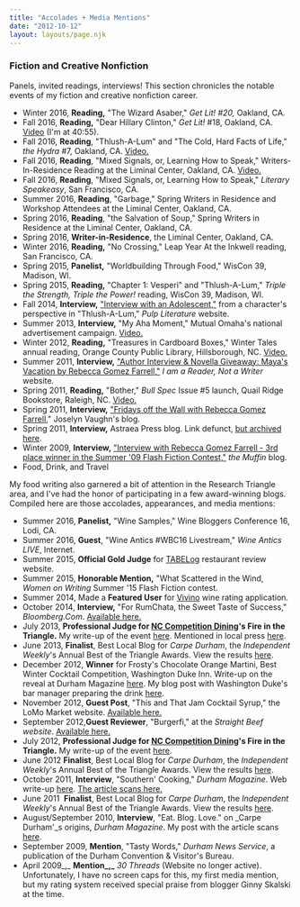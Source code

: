 ```yaml
---
title: "Accolades + Media Mentions"
date: "2012-10-12"
layout: layouts/page.njk
---
```


### Fiction and Creative Nonfiction

Panels, invited readings, interviews! This section chronicles the notable events of my fiction and creative nonfiction career.

- Winter 2016, **Reading,** "The Wizard Asaber," _Get Lit! #20,_ Oakland, CA.
- Fall 2016, **Reading,** "Dear Hillary Clinton," _Get Lit!_ #18, Oakland, CA. [Video](https://www.facebook.com/iamchristineno/videos/vb.144800029/584018237059/?type=2&theater) (I'm at 40:55).
- Fall 2016, **Reading**, "Thlush-A-Lum" and "The Cold, Hard Facts of Life," _the Hydra_ #7, Oakland, CA. [Video.](https://www.facebook.com/thegourmez/videos/vb.567409606/10154024179264607/?type=2&theater)
- Fall 2016, **Reading**, "Mixed Signals, or, Learning How to Speak," Writers-In-Residence Reading at the Liminal Center, Oakland, CA. [Video.](https://www.facebook.com/thegourmez/videos/vb.567409606/10153953607244607/?type=2&theater)
- Fall 2016, **Reading**, "Mixed Signals, or, Learning How to Speak," _Literary Speakeasy_, San Francisco, CA.
- Summer 2016, **Reading**, "Garbage," Spring Writers in Residence and Workshop Attendees at the Liminal Center, Oakland, CA.
- Spring 2016, **Reading**, "the Salvation of Soup," Spring Writers in Residence at the Liminal Center, Oakland, CA.
- Spring 2016, **Writer-in-Residence**, the Liminal Center, Oakland, CA.
- Winter 2016, **Reading,** "No Crossing," Leap Year At the Inkwell reading, San Francisco, CA.
- Spring 2015, **Panelist,** "Worldbuilding Through Food," WisCon 39, Madison, WI.
- Spring 2015, **Reading,** "Chapter 1: Vesperi" and "Thlush-A-Lum," _Triple the Strength, Triple the Power!_ reading, WisCon 39, Madison, WI.
- Fall 2014, **Interview,** ["Interview with an Adolescent,"](http://pulpliterature.com/interview-with-an-adolescent/) from a character's perspective in "Thlush-A-Lum," _Pulp Literature_ website.
- Summer 2013, **Interview,** "My Aha Moment," Mutual Omaha's national advertisement campaign. [Video.](https://youtu.be/2pS2AxvwWFo) 
- Winter 2012, **Reading,** "Treasures in Cardboard Boxes," Winter Tales annual reading, Orange County Public Library, Hillsborough, NC. [Video.](https://youtu.be/RASxC6VbDnw)
- Summer 2011, **Interview,** ["Author Interview & Novella Giveaway: Maya's Vacation by Rebecca Gomez Farrell,"](http://www.iamareader.com/2011/06/author-interview-novella-giveaway-mayas-vacation-by-rebecca-gomez-farrell.html) _I am a Reader, Not a Writer_ website.
- Spring 2011, **Reading,** "Bother," _Bull Spec_ Issue #5 launch, Quail Ridge Bookstore, Raleigh, NC. [Video.](https://vimeo.com/22656890)
- Spring 2011, **Interview,** ["Fridays off the Wall with Rebecca Gomez Farrell,](http://joselynvaughn.blogspot.com/search/label/Rebecca%20Gomez%20Farrell)" Joselyn Vaughn's blog.
- Spring 2011, **Interview,** Astraea Press blog. Link defunct, [but archived here](https://rebeccagomezfarrell.com/posts/2012/05/interview-bragging-promoting-mayas-vacation/).
- Winter 2009, **Interview,** ["Interview with Rebecca Gomez Farrell - 3rd place winner in the Summer '09 Flash Fiction Contest,"](https://rebeccagomezfarrell.com/posts/2012/05/interview-bragging-promoting-mayas-vacation/) _the Muffin_ blog.
- Food, Drink, and Travel

My food writing also garnered a bit of attention in the Research Triangle area, and I've had the honor of participating in a few award-winning blogs. Compiled here are those accolades, appearances, and media mentions:

- Summer 2016, **Panelist,** "Wine Samples," Wine Bloggers Conference 16, Lodi, CA.
- Summer 2016, **Guest**, "Wine Antics #WBC16 Livestream," _Wine Antics LIVE_, Internet.
- Summer 2015, **Official Gold Judge** for [TABELog](http://www.tabelog.us/?area=new-york) restaurant review website.
- Summer 2015, **Honorable Mention,** "What Scattered in the Wind, _Women on Writing_ Summer '15 Flash Fiction contest.
- Summer 2014, Made a **Featured User** for [Vivino](http://vivino.com) wine rating application.
- October 2014, **Interview,** "For RumChata, the Sweet Taste of Success," _Bloomberg.Com_. [Available here.](http://www.businessweek.com/articles/2014-10-09/rumchatas-success-is-game-changer-among-cream-liqueurs)
- July 2013, **Professional Judge for [NC Competition Dining](http://www.competitiondining.com/)'s Fire in the Triangle.** My write-up of the event [here](https://thegourmez.com/blog/2013-07-24-fire-in-the-triangle-battle-market-vs-new-southern-kitchen/ "Fire in the Triangle: Battle Market vs. New Southern Kitchen"). Mentioned in local press [here](http://www.wral.com/fire-in-the-triangle-heirloom-tomatoes-and-topo-distillery-/12691432/).
- June 2013, **Finalist**, Best Local Blog for _Carpe Durham_, the _Independent Weekly_'s Annual Best of the Triangle Awards. View the results [here](http://www.indyweek.com/indyweek/best-of-the-triangle-2013-readers-choice-poll-winners-and-finalists/Content?oid=3648410&storyPage=2).
- December 2012, **Winner** for Frosty's Chocolate Orange Martini, Best Winter Cocktail Competition, Washington Duke Inn. Write-up on the reveal at Durham Magazine [here](http://www.durhammag.com/blogs/durham-magazine-blog/washington-duke-cocktail-recipe-contest/ "Cocktail Reveal"). My blog post with Washington Duke's  bar manager preparing the drink [here](https://thegourmez.com/blog/2012-12-17-frostys-chocolate-orange-martinin-washington-duke/ "Bragging Post").
- November 2012, **Guest Post**, "This and That Jam Cocktail Syrup," the LoMo Market website. [Available here.](http://lomomarket.com/2012/11/this-and-that-jam-cocktail-syrup/ "LoMo Market")
- September 2012,**Guest Reviewer**, "Burgerfi," at the _Straight Beef website_. [Available here.](http://thestraightbeef.com/?cat=78 "Burgerfi")
- July 2012, **Professional Judge for [NC Competition Dining](http://www.competitiondining.com/)'s Fire in the Triangle.** My write-up of the event [here](https://thegourmez.com/blog/2012-06-21-fire-in-the-triangle-round-6/ "Fire in the Triangle Round 6").
- June 2012 **Finalist**, Best Local Blog for _Carpe Durham_, the _Independent Weekly_'s Annual Best of the Triangle Awards. View the results [here](http://www.indyweek.com/indyweek/best-of-the-triangle-2012-readers-choice-poll-winners-and-finalists/Content?oid=3081364).
- October 2011, **Interview**, "Southern' Cooking," _Durham Magazine_. Web write-up [here](http://www.durhammag.com/dining/southern-cookin%27/ "Durham Magazine"). [The article scans here.](https://d2ypg8o05lff0b.cloudfront.net/wp-content/uploads/sites/3/2010/10/DurhamMagSouthDurhamInterview.pdf)
- June 2011  **Finalist**, Best Local Blog for _Carpe Durham_, the _Independent Weekly_'s Annual Best of the Triangle Awards. View the results [here](http://www.indyweek.com/indyweek/best-of-the-triangle-2011-readers-choice-poll-winners/Content?oid=2522344 "Indy Week 2011 Rankings").
- August/September 2010, **Interview**, "Eat. Blog. Love." on _Carpe Durham'_s origins, _Durham Magazine_. My post with the article scans [here](https://thegourmez.com/blog/2010-08-13-im-in-durham-magazine/ "Interview Bragging – Durham Magazine").
- September 2009, **Mention**, "Tasty Words," _Durham News Service_, a publication of the Durham Convention & Visitor's Bureau.
- April 2009_,_ **Mention_,_** _30 Threads_ (Website no longer active). Unfortunately, I have no screen caps for this, my first media mention, but my rating system received special praise from blogger Ginny Skalski at the time.
